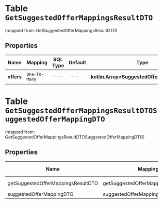 
# Table `GetSuggestedOfferMappingsResultDTO`
(mapped from: GetSuggestedOfferMappingsResultDTO)

## Properties
Name | Mapping | SQL Type | Default | Type | Description | Notes
---- | ------- | -------- | ------- | ---- | ----------- | -----
**offers** | `One-To-Many` | `----` | `----`  | [**kotlin.Array&lt;SuggestedOfferMappingDTO&gt;**](SuggestedOfferMappingDTO.md) | Список товаров. | 


# **Table `GetSuggestedOfferMappingsResultDTOSuggestedOfferMappingDTO`**
(mapped from: GetSuggestedOfferMappingsResultDTOSuggestedOfferMappingDTO)

## Properties
Name | Mapping | SQL Type | Default | Type | Description | Notes
---- | ------- | -------- | ------- | ---- | ----------- | -----
getSuggestedOfferMappingsResultDTO | getSuggestedOfferMappingsResultDTO | long | | kotlin.Long | Primary Key | *one*
suggestedOfferMappingDTO | suggestedOfferMappingDTO | long | | kotlin.Long | Foreign Key | *many*



